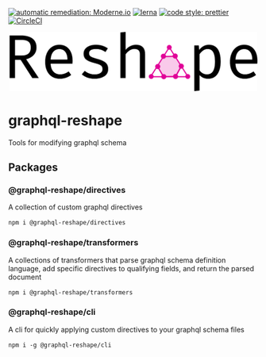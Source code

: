 [![automatic remediation: Moderne.io](https://img.shields.io/badge/automatic%20remediation-moderne.io-%2333ff99)](https://app.moderne.io/organizations/zieka/graphql-reshape)
[![lerna](https://img.shields.io/badge/maintained%20with-lerna-cc00ff.svg)](https://lernajs.io/)
[![code style: prettier](https://img.shields.io/badge/code_style-prettier-ff69b4.svg?style=flat)](https://github.com/prettier/prettier)
[![CircleCI](https://circleci.com/gh/zieka/graphql-reshape.svg?style=svg)](https://circleci.com/gh/zieka/graphql-reshape)


<p align="center"><img src="./graphql-reshape-logo.svg" width="500px" alt="GraphQL Reshape Logo"></p>

# graphql-reshape

Tools for modifying graphql schema

## Packages

### @graphql-reshape/directives

A collection of custom graphql directives

```
npm i @graphql-reshape/directives
```

### @graphql-reshape/transformers

A collections of transformers that parse graphql schema definition language, add specific directives to qualifying fields, and return the parsed document

```
npm i @graphql-reshape/transformers
```

### @graphql-reshape/cli

A cli for quickly applying custom directives to your graphql schema files

```
npm i -g @graphql-reshape/cli
```
